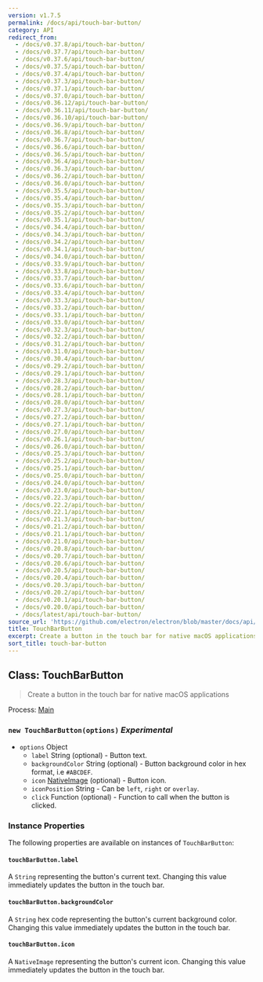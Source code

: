 ```yaml
---
version: v1.7.5
permalink: /docs/api/touch-bar-button/
category: API
redirect_from:
  - /docs/v0.37.8/api/touch-bar-button/
  - /docs/v0.37.7/api/touch-bar-button/
  - /docs/v0.37.6/api/touch-bar-button/
  - /docs/v0.37.5/api/touch-bar-button/
  - /docs/v0.37.4/api/touch-bar-button/
  - /docs/v0.37.3/api/touch-bar-button/
  - /docs/v0.37.1/api/touch-bar-button/
  - /docs/v0.37.0/api/touch-bar-button/
  - /docs/v0.36.12/api/touch-bar-button/
  - /docs/v0.36.11/api/touch-bar-button/
  - /docs/v0.36.10/api/touch-bar-button/
  - /docs/v0.36.9/api/touch-bar-button/
  - /docs/v0.36.8/api/touch-bar-button/
  - /docs/v0.36.7/api/touch-bar-button/
  - /docs/v0.36.6/api/touch-bar-button/
  - /docs/v0.36.5/api/touch-bar-button/
  - /docs/v0.36.4/api/touch-bar-button/
  - /docs/v0.36.3/api/touch-bar-button/
  - /docs/v0.36.2/api/touch-bar-button/
  - /docs/v0.36.0/api/touch-bar-button/
  - /docs/v0.35.5/api/touch-bar-button/
  - /docs/v0.35.4/api/touch-bar-button/
  - /docs/v0.35.3/api/touch-bar-button/
  - /docs/v0.35.2/api/touch-bar-button/
  - /docs/v0.35.1/api/touch-bar-button/
  - /docs/v0.34.4/api/touch-bar-button/
  - /docs/v0.34.3/api/touch-bar-button/
  - /docs/v0.34.2/api/touch-bar-button/
  - /docs/v0.34.1/api/touch-bar-button/
  - /docs/v0.34.0/api/touch-bar-button/
  - /docs/v0.33.9/api/touch-bar-button/
  - /docs/v0.33.8/api/touch-bar-button/
  - /docs/v0.33.7/api/touch-bar-button/
  - /docs/v0.33.6/api/touch-bar-button/
  - /docs/v0.33.4/api/touch-bar-button/
  - /docs/v0.33.3/api/touch-bar-button/
  - /docs/v0.33.2/api/touch-bar-button/
  - /docs/v0.33.1/api/touch-bar-button/
  - /docs/v0.33.0/api/touch-bar-button/
  - /docs/v0.32.3/api/touch-bar-button/
  - /docs/v0.32.2/api/touch-bar-button/
  - /docs/v0.31.2/api/touch-bar-button/
  - /docs/v0.31.0/api/touch-bar-button/
  - /docs/v0.30.4/api/touch-bar-button/
  - /docs/v0.29.2/api/touch-bar-button/
  - /docs/v0.29.1/api/touch-bar-button/
  - /docs/v0.28.3/api/touch-bar-button/
  - /docs/v0.28.2/api/touch-bar-button/
  - /docs/v0.28.1/api/touch-bar-button/
  - /docs/v0.28.0/api/touch-bar-button/
  - /docs/v0.27.3/api/touch-bar-button/
  - /docs/v0.27.2/api/touch-bar-button/
  - /docs/v0.27.1/api/touch-bar-button/
  - /docs/v0.27.0/api/touch-bar-button/
  - /docs/v0.26.1/api/touch-bar-button/
  - /docs/v0.26.0/api/touch-bar-button/
  - /docs/v0.25.3/api/touch-bar-button/
  - /docs/v0.25.2/api/touch-bar-button/
  - /docs/v0.25.1/api/touch-bar-button/
  - /docs/v0.25.0/api/touch-bar-button/
  - /docs/v0.24.0/api/touch-bar-button/
  - /docs/v0.23.0/api/touch-bar-button/
  - /docs/v0.22.3/api/touch-bar-button/
  - /docs/v0.22.2/api/touch-bar-button/
  - /docs/v0.22.1/api/touch-bar-button/
  - /docs/v0.21.3/api/touch-bar-button/
  - /docs/v0.21.2/api/touch-bar-button/
  - /docs/v0.21.1/api/touch-bar-button/
  - /docs/v0.21.0/api/touch-bar-button/
  - /docs/v0.20.8/api/touch-bar-button/
  - /docs/v0.20.7/api/touch-bar-button/
  - /docs/v0.20.6/api/touch-bar-button/
  - /docs/v0.20.5/api/touch-bar-button/
  - /docs/v0.20.4/api/touch-bar-button/
  - /docs/v0.20.3/api/touch-bar-button/
  - /docs/v0.20.2/api/touch-bar-button/
  - /docs/v0.20.1/api/touch-bar-button/
  - /docs/v0.20.0/api/touch-bar-button/
  - /docs/latest/api/touch-bar-button/
source_url: 'https://github.com/electron/electron/blob/master/docs/api/touch-bar-button.md'
title: TouchBarButton
excerpt: Create a button in the touch bar for native macOS applications
sort_title: touch-bar-button
---
```




<!--


                                      ::::
                                    :o+//+o:
                                    +o    oo-
                                    :o+//oo/+o/
                                      -::-   -oo:
                                               /s/
                      -::::::::-                :s/  :::--
                  :+oo+////////+:        -:/+oo/ :s:-///++oo+:
                /o+:                -/+oo+/:-     +o-      -:+o:
               /s:              -:+o+/:           -o+         :s/
              -s/            -/oo/:                /s-         +s-
              -s/         -/oo/-                   -s/         /s-
               oo       :+o/-                       oo         oo
               -s/    :oo/                          /s-       /s-
                :s/ :oo:              -::-          /s-      /s:
                  -+o/               /ssss/         :s:    -+o-
                 :o+--               /ssss/         :s:   :o+-
                :s/  +o:              -::-          /s-   --
               -s/    :+o/-                         /s-
               oo       -+o+-                       oo
              -s/         -/oo/-                   -s/
             -+soo+:         -/oo/:                /s-      /oooo+-
             o+   :s:           -:+o+/:-          -o+      /s:  -oo
             oo:--/s:       ::      -:+oo+/:-     -/-      /s/--:o+
              :+++/-        :s:          -:/+ooo++//////++oo//+o+:
                             /s:                --::::::--
                              /s/              /s-
                               :oo:          :oo:
                                 /oo/-    -/oo/
                                   -/+oooo+/-





                   _______  _______  _______  _______  __
                  |       ||       ||       ||       ||  |
                  |  _____||_     _||   _   ||    _  ||  |
                  | |_____   |   |  |  | |  ||   |_| ||  |
                  |_____  |  |   |  |  |_|  ||    ___||__|
                   _____| |  |   |  |       ||   |     __
                  |_______|  |___|  |_______||___|    |__|


    This file is generated automatically, so it should not be edited.

    To make changes, head over to the electron/electron repository:

    https://github.com/electron/electron/blob/master/docs/api/touch-bar-button.md

    Thanks!

-->
## Class: TouchBarButton

> Create a button in the touch bar for native macOS applications

Process: [Main]({{site.baseurl}}/docs/tutorial/quick-start#main-process)

### `new TouchBarButton(options)` _Experimental_

*   `options` Object
    *   `label` String (optional) - Button text.
    *   `backgroundColor` String (optional) - Button background color in hex format, i.e `#ABCDEF`.
    *   `icon` [NativeImage]({{site.baseurl}}/docs/api/native-image) (optional) - Button icon.
    *   `iconPosition` String - Can be `left`, `right` or `overlay`.
    *   `click` Function (optional) - Function to call when the button is clicked.

### Instance Properties

The following properties are available on instances of `TouchBarButton`:

#### `touchBarButton.label`

A `String` representing the button's current text. Changing this value immediately updates the button in the touch bar.

#### `touchBarButton.backgroundColor`

A `String` hex code representing the button's current background color. Changing this value immediately updates the button in the touch bar.

#### `touchBarButton.icon`

A `NativeImage` representing the button's current icon. Changing this value immediately updates the button in the touch bar.
